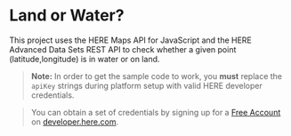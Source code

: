 # Land or Water?

This project uses the HERE Maps API for JavaScript and the HERE Advanced Data Sets REST API to check whether a given point (latitude,longitude) is in water or on land. 

> **Note:** In order to get the sample code to work, you **must** replace the `apiKey` strings during platform setup with valid HERE developer credentials.

> You can obtain a set of credentials by signing up for a [Free Account](https://developer.here.com/sign-up?create=Freemium-Basic&keepState=true&step=account) on [developer.here.com](https://developer.here.com/).
